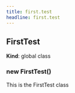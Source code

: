 ```yaml
---
title: first.test
headline: first.test
---
```


<a name="FirstTest"></a>

## FirstTest
**Kind**: global class  
<a name="new_FirstTest_new"></a>

### new FirstTest()
This is the FirstTest class


